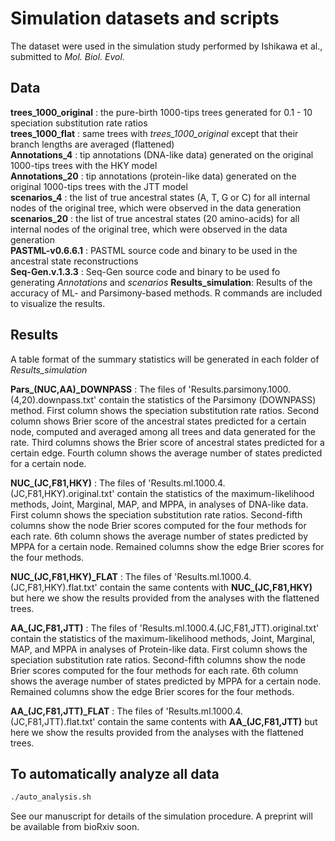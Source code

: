 # Simulation datasets and scripts
  
The dataset were used in the simulation study performed by Ishikawa et al., submitted to *Mol. Biol. Evol.*
  
## Data
  
__trees_1000_original__ : the pure-birth 1000-tips trees generated for 0.1 - 10 speciation substitution rate ratios  
__trees_1000_flat__ : same trees with *trees_1000_original* except that their branch lengths are averaged (flattened)  
__Annotations_4__ : tip annotations (DNA-like data) generated on the original 1000-tips trees with the HKY model  
__Annotations_20__ : tip annotations (protein-like data) generated on the original 1000-tips trees with the JTT model  
__scenarios_4__ : the list of true ancestral states (A, T, G or C) for all internal nodes of the original tree, which were observed in the data generation  
__scenarios_20__ : the list of true ancestral states (20 amino-acids) for all internal nodes of the original tree, which were observed in the data generation  
__PASTML-v0.6.6.1__ : PASTML source code and binary to be used in the ancestral state reconstructions  
__Seq-Gen.v.1.3.3__ : Seq-Gen source code and binary to be used fo generating *Annotations* and *scenarios* 
__Results_simulation__: Results of the accuracy of ML- and Parsimony-based methods. R commands are included to visualize the results. 
  
## Results
  
A table format of the summary statistics will be generated in each folder of *Results_simulation*
  
__Pars\_(NUC,AA)\_DOWNPASS__ : The files of 'Results.parsimony.1000.(4,20).downpass.txt' contain the statistics of the Parsimony (DOWNPASS) method. First column shows the speciation substitution rate ratios. Second column shows Brier score of the ancestral states predicted for a certain node, computed and averaged among all trees and data generated for the rate. Third columns shows the Brier score of ancestral states predicted for a certain edge. Fourth column shows the average number of states predicted for a certain node.
  
  
__NUC\_(JC,F81,HKY)__ : The files of 'Results.ml.1000.4.(JC,F81,HKY).original.txt' contain the statistics of the maximum-likelihood methods, Joint, Marginal, MAP, and MPPA, in analyses of DNA-like data. First column shows the speciation substitution rate ratios. Second-fifth columns show the node Brier scores computed for the four methods for each rate. 6th column shows the average number of states predicted by MPPA for a certain node. Remained columns show the edge Brier scores for the four methods.
  
  
__NUC\_(JC,F81,HKY)\_FLAT__ : The files of 'Results.ml.1000.4.(JC,F81,HKY).flat.txt' contain the same contents with __NUC\_(JC,F81,HKY)__ but here we show the results provided from the analyses with the flattened trees.
  
  
__AA\_(JC,F81,JTT)__ : The files of 'Results.ml.1000.4.(JC,F81,JTT).original.txt' contain the statistics of the maximum-likelihood methods, Joint, Marginal, MAP, and MPPA in analyses of Protein-like data. First column shows the speciation substitution rate ratios. Second-fifth columns show the node Brier scores computed for the four methods for each rate. 6th column shows the average number of states predicted by MPPA for a certain node. Remained columns show the edge Brier scores for the four methods.
  
  
__AA\_(JC,F81,JTT)\_FLAT__ : The files of 'Results.ml.1000.4.(JC,F81,JTT).flat.txt' contain the same contents with __AA\_(JC,F81,JTT)__ but here we show the results provided from the analyses with the flattened trees.
  
  
## To automatically analyze all data
  
```bash
./auto_analysis.sh
```
  
See our manuscript for details of the simulation procedure. A preprint will be available from bioRxiv soon.
